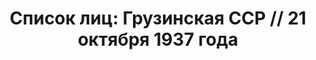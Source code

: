 ---
title: 'Список лиц: Грузинская ССР // 21 октября 1937 года'
description: РГАСПИ, ф.17, т.4, оп.171, дело 412, лист 23
images:
- /disk/pictures/v04/17-171-412-023.jpg
- /disk/pictures/v04/17-171-412-024.jpg
- /disk/pictures/v04/17-171-412-025.jpg
- /disk/pictures/v04/17-171-412-026.jpg
- /disk/pictures/v04/17-171-412-027.jpg
- /disk/pictures/v04/17-171-412-028.jpg
---